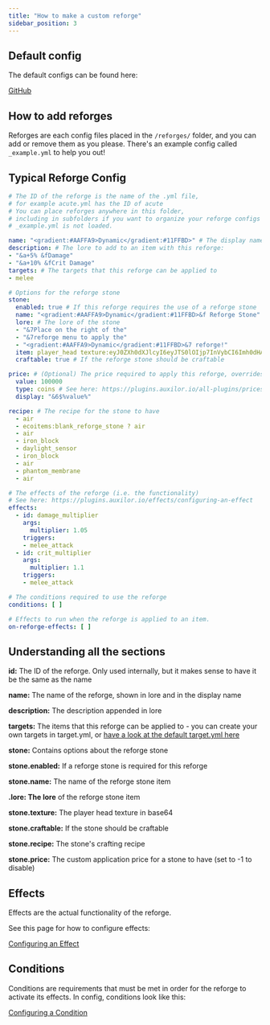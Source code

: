 ```yaml
---
title: "How to make a custom reforge"
sidebar_position: 3
---
```


## Default config
The default configs can be found here:

[GitHub](https://github.com/Auxilor/Reforges/blob/master/eco-core/core-plugin/src/main/resources/reforges/)

## How to add reforges
Reforges are each config files placed in the `/reforges/` folder, and you can add or remove them as you please. There's an example config called `_example.yml` to help you out!

## Typical Reforge Config

```yaml
# The ID of the reforge is the name of the .yml file,
# for example acute.yml has the ID of acute
# You can place reforges anywhere in this folder,
# including in subfolders if you want to organize your reforge configs
# _example.yml is not loaded.

name: "<gradient:#AAFFA9>Dynamic</gradient:#11FFBD>" # The display name for the reforge
description: # The lore to add to an item with this reforge:
- "&a+5% &fDamage"
- "&a+10% &fCrit Damage"
targets: # The targets that this reforge can be applied to
- melee

# Options for the reforge stone
stone:
  enabled: true # If this reforge requires the use of a reforge stone
  name: "<gradient:#AAFFA9>Dynamic</gradient:#11FFBD>&f Reforge Stone" # The display name of the stone
  lore: # The lore of the stone
  - "&7Place on the right of the"
  - "&7reforge menu to apply the"
  - "<gradient:#AAFFA9>Dynamic</gradient:#11FFBD>&7 reforge!"
  item: player_head texture:eyJ0ZXh0dXJlcyI6eyJTS0lOIjp7InVybCI6Imh0dHA6Ly90ZXh0dXJlcy5taW5lY3JhZnQubmV0L3RleHR1cmUvMmM0YTY1YzY4OWIyZDM2NDA5MTAwYTYwYzJhYjhkM2QwYTY3Y2U5NGVlYTNjMWY3YWM5NzRmZDg5MzU2OGI1ZCJ9fX0=
  craftable: true # If the reforge stone should be craftable

price: # (Optional) The price required to apply this reforge, overrides the default reforge price
  value: 100000
  type: coins # See here: https://plugins.auxilor.io/all-plugins/prices
  display: "&6$%value%"

recipe: # The recipe for the stone to have
  - air
  - ecoitems:blank_reforge_stone ? air
  - air
  - iron_block
  - daylight_sensor
  - iron_block
  - air
  - phantom_membrane
  - air

# The effects of the reforge (i.e. the functionality)
# See here: https://plugins.auxilor.io/effects/configuring-an-effect
effects:
  - id: damage_multiplier
    args:
      multiplier: 1.05
    triggers:
    - melee_attack
  - id: crit_multiplier
    args:
      multiplier: 1.1
    triggers:
    - melee_attack

# The conditions required to use the reforge
conditions: [ ]

# Effects to run when the reforge is applied to an item.
on-reforge-effects: [ ]
```

## Understanding all the sections

**id:** The ID of the reforge. Only used internally, but it makes sense to have it be the same as the name

**name:** The name of the reforge, shown in lore and in the display name

**description:** The description appended in lore

**targets:** The items that this reforge can be applied to - you can create your own targets in target.yml, or [have a look at the default target.yml here](https://github.com/Auxilor/Reforges/blob/master/eco-core/core-plugin/src/main/resources/target.yml)

**stone:** Contains options about the reforge stone

**stone.enabled:** If a reforge stone is required for this reforge

**stone.name:** The name of the reforge stone item

**.lore: The lore** of the reforge stone item

**stone.texture:** The player head texture in base64

**stone.craftable:** If the stone should be craftable

**stone.recipe:** The stone's crafting recipe

**stone.price:** The custom application price for a stone to have (set to -1 to disable)

## Effects

Effects are the actual functionality of the reforge.

See this page for how to configure effects:

[Configuring an Effect](https://plugins.auxilor.io/effects/configuring-an-effect)

## Conditions

Conditions are requirements that must be met in order for the reforge to activate its effects. In config, conditions look like this:

[Configuring a Condition](https://plugins.auxilor.io/effects/all-conditions)
